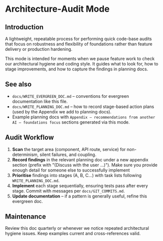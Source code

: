 # Architecture‐Audit Mode

## Introduction
A lightweight, repeatable process for performing quick code-base audits that focus on robustness and flexibility of foundations rather than feature delivery or production hardening.

This mode is intended for moments when we pause feature work to check our architectural hygiene and coding style. It guides what to look for, how to stage improvements, and how to capture the findings in planning docs.

## See also
- `docs/WRITE_EVERGREEN_DOC.md` – conventions for evergreen documentation like this file.
- `docs/WRITE_PLANNING_DOC.md` – how to record stage-based action plans (used by the Appendix we add to planning docs).
- Example planning docs with `Appendix – recommendations from another AI – foundations focus` sections generated via this mode.

## Audit Workflow
1. **Scan** the target area (component, API route, service) for non-determinism, silent failures, and coupling.
2. **Record findings** in the relevant planning doc under a new appendix section (prefix with "(Discuss with the user …)"). Make sure you provide enough detail for someone else to successfully implement
3. **Prioritise** findings into stages (A, B, C…) with task lists following `WRITE_PLANNING_DOC.md`.
4. **Implement** each stage sequentially, ensuring tests pass after every stage. Commit with messages per `docs/GIT_COMMITS.md`.
5. **Update documentation** – if a pattern is generally useful, refine this evergreen doc.

## Maintenance
Review this doc quarterly or whenever we notice repeated architectural hygiene issues. Keep examples current and cross-references valid.
